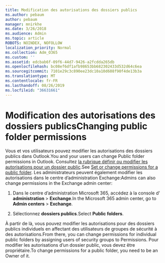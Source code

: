 ```yaml
---
title: Modification des autorisations des dossiers publics
ms.author: pebaum
author: pebaum
manager: mnirkhe
ms.date: 3/26/2018
ms.audience: Admin
ms.topic: article
ROBOTS: NOINDEX, NOFOLLOW
localization_priority: Normal
ms.collection: Adm_O365
ms.custom: ''
ms.assetid: edcbab6f-09f6-44d7-9426-a2fcdda265db
ms.openlocfilehash: bc08ef6df1afb98653bb682302433d532d64c6ea
ms.sourcegitcommit: 7101e29c3c890ee23dc10a10d608f90f4de13b3a
ms.translationtype: MT
ms.contentlocale: fr-FR
ms.lasthandoff: 08/26/2019
ms.locfileid: "36631661"
---
```

# <a name="changing-public-folder-permissions"></a><span data-ttu-id="635fe-102">Modification des autorisations des dossiers publics</span><span class="sxs-lookup"><span data-stu-id="635fe-102">Changing public folder permissions</span></span>

<span data-ttu-id="635fe-103">Vous et vos utilisateurs pouvez modifier les autorisations des dossiers publics dans Outlook.</span><span class="sxs-lookup"><span data-stu-id="635fe-103">You and your users can change Public folder permissions in Outlook.</span></span> <span data-ttu-id="635fe-104">Consultez [la rubrique définir ou modifier les autorisations pour un dossier public](https://support.office.com/article/set-or-change-permissions-for-a-public-folder-b2e0440c-7873-48ec-9ff2-b1a20b723005).</span><span class="sxs-lookup"><span data-stu-id="635fe-104">See [Set or change permissions for a public folder](https://support.office.com/article/set-or-change-permissions-for-a-public-folder-b2e0440c-7873-48ec-9ff2-b1a20b723005).</span></span> <span data-ttu-id="635fe-105">Les administrateurs peuvent également modifier les autorisations dans le centre d’administration Exchange:</span><span class="sxs-lookup"><span data-stu-id="635fe-105">Admins can also change permissions in the Exchange admin center:</span></span>
  
1.  <span data-ttu-id="635fe-106">Dans le centre d’administration Microsoft 365, accédez à la console d' **administration** \> **Exchange**.</span><span class="sxs-lookup"><span data-stu-id="635fe-106">In the Microsoft 365 admin center, go to **Admin centers** \> **Exchange**.</span></span>
    
2. <span data-ttu-id="635fe-107">Sélectionnez **dossiers publics**.</span><span class="sxs-lookup"><span data-stu-id="635fe-107">Select **Public folders**.</span></span>
    
<span data-ttu-id="635fe-108">À partir de là, vous pouvez modifier les autorisations pour des dossiers publics individuels en affectant des utilisateurs de groupes de sécurité à des autorisations.</span><span class="sxs-lookup"><span data-stu-id="635fe-108">From there, you can change permissions for individual public folders by assigning users of security groups to Permissions.</span></span> <span data-ttu-id="635fe-109">Pour modifier les autorisations d’un dossier public, vous devez être propriétaire.</span><span class="sxs-lookup"><span data-stu-id="635fe-109">To change permissions for a public folder, you need to be an Owner of it.</span></span>
  

